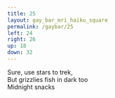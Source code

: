 ```yaml
---
title: 25
layout: gay_bar_mri_haiku_square
permalink: /gaybar/25
left: 24
right: 26
up: 18
down: 32
---
```

Sure, use stars to trek,  
But grizzlies fish in dark too  
Midnight snacks
